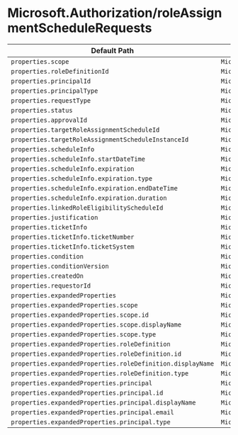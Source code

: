 # Microsoft.Authorization/roleAssignmentScheduleRequests

| Default Path | Alias |
|---|---|
| `properties.scope` | `Microsoft.Authorization/roleAssignmentScheduleRequests/scope` |
| `properties.roleDefinitionId` | `Microsoft.Authorization/roleAssignmentScheduleRequests/roleDefinitionId` |
| `properties.principalId` | `Microsoft.Authorization/roleAssignmentScheduleRequests/principalId` |
| `properties.principalType` | `Microsoft.Authorization/roleAssignmentScheduleRequests/principalType` |
| `properties.requestType` | `Microsoft.Authorization/roleAssignmentScheduleRequests/requestType` |
| `properties.status` | `Microsoft.Authorization/roleAssignmentScheduleRequests/status` |
| `properties.approvalId` | `Microsoft.Authorization/roleAssignmentScheduleRequests/approvalId` |
| `properties.targetRoleAssignmentScheduleId` | `Microsoft.Authorization/roleAssignmentScheduleRequests/targetRoleAssignmentScheduleId` |
| `properties.targetRoleAssignmentScheduleInstanceId` | `Microsoft.Authorization/roleAssignmentScheduleRequests/targetRoleAssignmentScheduleInstanceId` |
| `properties.scheduleInfo` | `Microsoft.Authorization/roleAssignmentScheduleRequests/scheduleInfo` |
| `properties.scheduleInfo.startDateTime` | `Microsoft.Authorization/roleAssignmentScheduleRequests/scheduleInfo.startDateTime` |
| `properties.scheduleInfo.expiration` | `Microsoft.Authorization/roleAssignmentScheduleRequests/scheduleInfo.expiration` |
| `properties.scheduleInfo.expiration.type` | `Microsoft.Authorization/roleAssignmentScheduleRequests/scheduleInfo.expiration.type` |
| `properties.scheduleInfo.expiration.endDateTime` | `Microsoft.Authorization/roleAssignmentScheduleRequests/scheduleInfo.expiration.endDateTime` |
| `properties.scheduleInfo.expiration.duration` | `Microsoft.Authorization/roleAssignmentScheduleRequests/scheduleInfo.expiration.duration` |
| `properties.linkedRoleEligibilityScheduleId` | `Microsoft.Authorization/roleAssignmentScheduleRequests/linkedRoleEligibilityScheduleId` |
| `properties.justification` | `Microsoft.Authorization/roleAssignmentScheduleRequests/justification` |
| `properties.ticketInfo` | `Microsoft.Authorization/roleAssignmentScheduleRequests/ticketInfo` |
| `properties.ticketInfo.ticketNumber` | `Microsoft.Authorization/roleAssignmentScheduleRequests/ticketInfo.ticketNumber` |
| `properties.ticketInfo.ticketSystem` | `Microsoft.Authorization/roleAssignmentScheduleRequests/ticketInfo.ticketSystem` |
| `properties.condition` | `Microsoft.Authorization/roleAssignmentScheduleRequests/condition` |
| `properties.conditionVersion` | `Microsoft.Authorization/roleAssignmentScheduleRequests/conditionVersion` |
| `properties.createdOn` | `Microsoft.Authorization/roleAssignmentScheduleRequests/createdOn` |
| `properties.requestorId` | `Microsoft.Authorization/roleAssignmentScheduleRequests/requestorId` |
| `properties.expandedProperties` | `Microsoft.Authorization/roleAssignmentScheduleRequests/expandedProperties` |
| `properties.expandedProperties.scope` | `Microsoft.Authorization/roleAssignmentScheduleRequests/expandedProperties.scope` |
| `properties.expandedProperties.scope.id` | `Microsoft.Authorization/roleAssignmentScheduleRequests/expandedProperties.scope.id` |
| `properties.expandedProperties.scope.displayName` | `Microsoft.Authorization/roleAssignmentScheduleRequests/expandedProperties.scope.displayName` |
| `properties.expandedProperties.scope.type` | `Microsoft.Authorization/roleAssignmentScheduleRequests/expandedProperties.scope.type` |
| `properties.expandedProperties.roleDefinition` | `Microsoft.Authorization/roleAssignmentScheduleRequests/expandedProperties.roleDefinition` |
| `properties.expandedProperties.roleDefinition.id` | `Microsoft.Authorization/roleAssignmentScheduleRequests/expandedProperties.roleDefinition.id` |
| `properties.expandedProperties.roleDefinition.displayName` | `Microsoft.Authorization/roleAssignmentScheduleRequests/expandedProperties.roleDefinition.displayName` |
| `properties.expandedProperties.roleDefinition.type` | `Microsoft.Authorization/roleAssignmentScheduleRequests/expandedProperties.roleDefinition.type` |
| `properties.expandedProperties.principal` | `Microsoft.Authorization/roleAssignmentScheduleRequests/expandedProperties.principal` |
| `properties.expandedProperties.principal.id` | `Microsoft.Authorization/roleAssignmentScheduleRequests/expandedProperties.principal.id` |
| `properties.expandedProperties.principal.displayName` | `Microsoft.Authorization/roleAssignmentScheduleRequests/expandedProperties.principal.displayName` |
| `properties.expandedProperties.principal.email` | `Microsoft.Authorization/roleAssignmentScheduleRequests/expandedProperties.principal.email` |
| `properties.expandedProperties.principal.type` | `Microsoft.Authorization/roleAssignmentScheduleRequests/expandedProperties.principal.type` |

